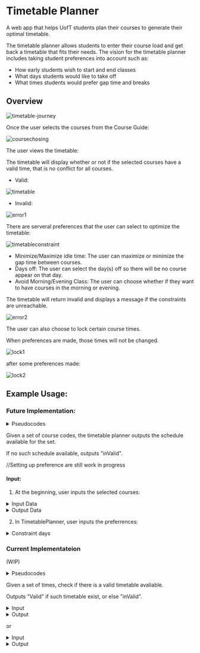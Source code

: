 # Timetable Planner

A web app that helps UofT students plan their courses to generate their optimal timetable. 

The timetable planner allows students to enter their course load and get back a timetable that fits their needs. The vision for the timetable planner includes taking student preferences into account such as: 

- How early students wish to start and end classes
- What days students would like to take off
- What times students would prefer gap time and breaks


## Overview

![timetable-journey](./Timetable-journey.png)

Once the user selects the courses from the Course Guide:

![coursechosing](./coursechosing.png)

The user views the timetable:

The timetable will display whether or not if the selected courses have a valid time, that is no conflict for all courses.

 - Valid:
 
![timetable](./timetable.png)

 - Invalid:
 
![error1](./error1.png)

There are serveral preferences that the user can select to optimize the timetable:

![timetableconstraint](./timetableconstraint.png)


 - Minimize/Maximize idle time: The user can maximize or minimize the gap time between courses.
 - Days off: The user can select the day(s) off so there will be no course appear on that day.
 - Avoid Morning/Evening Class: The user can choose whether if they want to have courses in the morning or evening.
 
The timetable will return invalid and displays a message if the constraints are unreachable.

![error2](./error2.png)

The user can also choose to lock certain course times. 

When preferences are made, those times will not be changed.

![lock1](./lock1.png)

after some preferences made:

![lock2](./lock2.png)


## Example Usage:

### Future Implementation:

<details>
<summary>Pseudocodes</summary>
<details>
<summary> Parse from course name to individual section</summary>

```json

This program takes in the input data from below and output all combinations of the section times of the courses.

function courseToTime(course_lists){

    for course in course_lists
        for section in the course
            check if the enrolment is not full
                Add to the list of available for that course
    Make a combination out of all the courses
    return a list of all possible combination

}

```

</details>

<details>
<summary> Idle Time</summary>

```json

This program takes in a set of timetables and outputs the desired timetable based on the preference

function idleTime(set_timetable, max_or_min){

    for timetable in set_timetable
        sum up all the idletime and store the idex
    check for the max and min of the idletimes
    return based on max_or_min

}

```

</details>
</details>


Given a set of course codes, the timetable planner outputs the schedule available for the set.

If no such schedule available, outputs "inValid".

//Setting up preference are still work in progress

#### Input:

1. At the beginning, user inputs the selected courses:


<details>
    <summary>Input Data</summary>

```json
#provided two courses with two section for simplicity
{
    "CourseCode": {
        "CSC108H5F2019":{
            "L0101":[{
                "MONDAY":[32400, 36000],
                "WEDNESDAY":[32400, 36000],
                "FRIDAY":[32400, 36000],
                "size":160,
                "enrolment":0

            }],
            "L0107":[{
                "WEDNESDAY":[64800, 75600],
                "size":160,
                "enrolment":0
                }]
        },
        "CSC318H5F2019":{
            "L0101":[{
                "TUESDAY":[68400, 75600],
                "WEDNESDAY":[68400, 75600],
                "size": 60,
                "enrolment": 0
            }],
            "T0107":[{
                "THURSDAY":[68400, 75600],
                "size": 60,
                "enrolment": 0
                }]
        },
        
}

```

</details>


<details>
    <summary>Output Data</summary>

#### Output:

```json

{
    "MONDAY":[
        {
            "CSC108H5F2019L0101":[32400, 36000]
        }
        ],
    "TUESDAY":[
        {
            "CSC318H5F2019L0101":[68400, 75600]
        }
        ],
    "WEDNESDAY":[
        {
            "CSC108H5F2019L0101":[32400, 36000]
        },
        {
            "CSC318H5F2019L0101":[68400, 75600]
        }
        ],
    "THURSDAY":[
        {
            "CSC318H5F2019T0101":[68400, 75600]
        }
        ],
    "FRIDAY":[
        {
            "CSC108H5F2019L0101":[32400, 36000]
        }
        ],
}

```

</details>

2. In TimetablePlanner, user inputs the preferrences:

<details>
<summary>Constraint days</summary>

Valid:

<details>
    <summary>Input Data</summary>

```json
#provided two courses with two section for simplicity
{
    "CourseCode": {
        "CSC108H5F2019":{
            "L0101":[{
                "MONDAY":[32400, 36000],
                "WEDNESDAY":[32400, 36000],
                "FRIDAY":[32400, 36000],
                "size":160,
                "enrolment":0

            }],
            "L0107":[{
                "WEDNESDAY":[64800, 75600],
                "size":160,
                "enrolment":0
                }]
        },
        "CSC318H5F2019":{
            "L0101":[{
                "TUESDAY":[68400, 75600],
                "WEDNESDAY":[68400, 75600],
                "size": 60,
                "enrolment": 0
            }],
            "T0107":[{
                "THURSDAY":[68400, 75600],
                "size": 60,
                "enrolment": 0
                }]
        },
        "Constraints":{
            "INVALIDTIME":[{
                "FRIDAY":[0, 1000000],//Friday off
                "WEDNESDAY":[75600, 1000000],// Wednesday avoiding evening class
            }]
        }
        
}

```

</details>

<details>
    <summary>Output Data</summary>

#### Output:

```json

{
    "MONDAY":[
        {

        }
        ],
    "TUESDAY":[
        {
            "CSC318H5F2019L0101":[68400, 75600]
        }
        ],
    "WEDNESDAY":[
        {
            "CSC108H5F2019L0107":[68400, 75600]
        },
        {
            "CSC318H5F2019L0101":[68400, 75600]
        }
        ],
    "THURSDAY":[
        {
            "CSC318H5F2019T0101":[68400, 75600]
        }
        ],
    "FRIDAY":[
        {

        }
        ],
}

```

</details>


Invalid:

<details>
    <summary>Input Data</summary>

```json
#provided two courses with two section for simplicity
{
    "CourseCode": {
        "CSC108H5F2019":{
            "L0101":[{
                "MONDAY":[32400, 36000],
                "WEDNESDAY":[32400, 36000],
                "FRIDAY":[32400, 36000],
                "size":160,
                "enrolment":0

            }],
            "L0107":[{
                "WEDNESDAY":[64800, 75600],
                "size":160,
                "enrolment":0
                }]
        },
        "CSC318H5F2019":{
            "L0101":[{
                "TUESDAY":[68400, 75600],
                "WEDNESDAY":[68400, 75600],
                "size": 60,
                "enrolment": 0
            }],
            "T0107":[{
                "THURSDAY":[68400, 75600],
                "size": 60,
                "enrolment": 0
                }]
        },
        "Constraints":{
            "INVALIDTIME":[{
                "TUESDAY":[0, 1000000],//Tuesday off
                "WEDNESDAY":[75600, 1000000],// Wednesday avoiding evening class
            }]
        }
        
}

```

</details>

<details>
    <summary>Output Data</summary>

#### Output:

```json

"invalid"//There are courses at Tuesday

```

</details>
</details>

### Current Implementateion
(WIP)

<details>
<summary>Pseudocodes</summary>
<details>
<summary> Check Conflict</summary>

```json

This program checks if there are conflict in the timetable

function overlap (timetable){

    for time in timetable
        if the time overlaps each other
            return false
    return true

}

```

</details>
<details>
<summary> Tansform course sections to timetable</summary>

```json

This program transform specific course secitons to a timetable

funtion transform(course_list){

    for course in course_list
        append to timetable
    check if valid or not by overlap function

}

```

</details>
</details>


Given a set of times, check if there is a valid timetable avaliable.

Outputs "Valid" if such timetable exist, or else "inValid".

<details>
<summary>Input</summary>

```json
#provided one set of time to check if a valid timetable exist
{
    "CourseCode": {
        "CSC108H5F2019":{
            "L0101":[{
                "MONDAY":[32400, 36000],
                "WEDNESDAY":[32400, 36000],
                "FRIDAY":[32400, 36000],
                "size":160,
                "enrolment":0

            }],
        },
        "CSC318H5F2019":{
            "L0101":[{
                "TUESDAY":[68400, 75600],
                "WEDNESDAY":[68400, 75600],
                "size": 60,
                "enrolment": 0
            }],
        },
        
}
```

</details>


<details>
<summary>Output</summary>

```json
"Valid"
```

</details>

or


<details>
<summary>Input</summary>

```json
#provided one set of time to check if a valid timetable exist
{
    "CourseCode": {
        "CSC108H5F2019":{
            "L0107":[{
                "WEDNESDAY":[64800, 75600],
                "size":160,
                "enrolment":0
                }]
        },
        "CSC318H5F2019":{
            "L0101":[{
                "TUESDAY":[68400, 75600],
                "WEDNESDAY":[68400, 75600],
                "size": 60,
                "enrolment": 0
            }],
        },
        
}

```

</details>

<details>
<summary>Output</summary>

```json

"inValid"
```
</details>